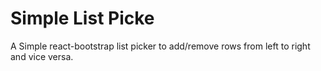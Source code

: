 # Simple List Picke

A Simple react-bootstrap list picker to add/remove rows from left to right and vice versa.
